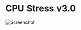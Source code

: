 # CPU Stress v3.0

![Screenshot](https://github.com/zodiacon/CPUStress/blob/master/cpustressv3.png)
